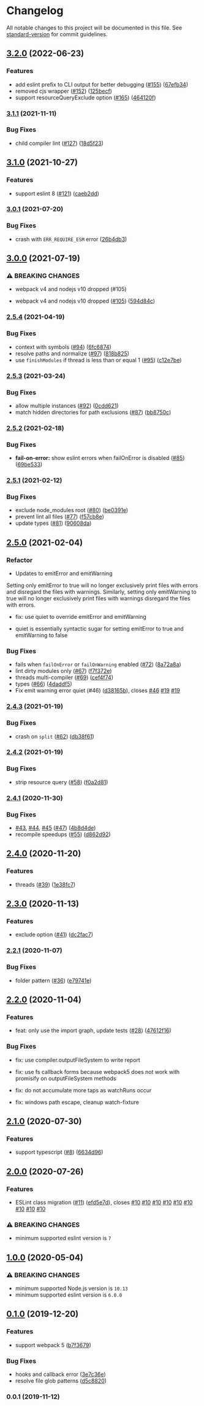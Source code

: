 # Changelog

All notable changes to this project will be documented in this file. See [standard-version](https://github.com/conventional-changelog/standard-version) for commit guidelines.

## [3.2.0](https://github.com/webpack-contrib/eslint-webpack-plugin/compare/v3.1.1...v3.2.0) (2022-06-23)


### Features

* add eslint prefix to CLI output for better debugging ([#155](https://github.com/webpack-contrib/eslint-webpack-plugin/issues/155)) ([67efb34](https://github.com/webpack-contrib/eslint-webpack-plugin/commit/67efb34fc2ad11dcd6593fce21059aea271dcfc7))
* removed cjs wrapper ([#152](https://github.com/webpack-contrib/eslint-webpack-plugin/issues/152)) ([125becf](https://github.com/webpack-contrib/eslint-webpack-plugin/commit/125becfaad348042b732d074b346bb3243dd7fa4))
* support resourceQueryExclude option ([#165](https://github.com/webpack-contrib/eslint-webpack-plugin/issues/165)) ([464120f](https://github.com/webpack-contrib/eslint-webpack-plugin/commit/464120fa74f0f0ccca98322ef43a4c057528a964))

### [3.1.1](https://github.com/webpack-contrib/eslint-webpack-plugin/compare/v3.1.0...v3.1.1) (2021-11-11)


### Bug Fixes

* child compiler lint ([#127](https://github.com/webpack-contrib/eslint-webpack-plugin/issues/127)) ([18d5f23](https://github.com/webpack-contrib/eslint-webpack-plugin/commit/18d5f23ecefd1a242f62722e8487ef2bcc39bc8c))

## [3.1.0](https://github.com/webpack-contrib/eslint-webpack-plugin/compare/v3.0.1...v3.1.0) (2021-10-27)


### Features

* support eslint 8 ([#121](https://github.com/webpack-contrib/eslint-webpack-plugin/issues/121)) ([caeb2dd](https://github.com/webpack-contrib/eslint-webpack-plugin/commit/caeb2dd198ea4261091650e62cb30d2a54530f1d))

### [3.0.1](https://github.com/webpack-contrib/eslint-webpack-plugin/compare/v3.0.0...v3.0.1) (2021-07-20)


### Bug Fixes

* crash with `ERR_REQUIRE_ESM` error ([26b4db3](https://github.com/webpack-contrib/eslint-webpack-plugin/commit/26b4db37f1b39d597c26fbab52374425e2c455ac))

## [3.0.0](https://github.com/webpack-contrib/eslint-webpack-plugin/compare/v2.5.4...v3.0.0) (2021-07-19)


### ⚠ BREAKING CHANGES

* webpack v4 and nodejs v10 dropped (#105)

* webpack v4 and nodejs v10 dropped ([#105](https://github.com/webpack-contrib/eslint-webpack-plugin/issues/105)) ([594d84c](https://github.com/webpack-contrib/eslint-webpack-plugin/commit/594d84cc800057f889b23a27e9bc31e2eb5e32f1))

### [2.5.4](https://github.com/webpack-contrib/eslint-webpack-plugin/compare/v2.5.3...v2.5.4) (2021-04-19)


### Bug Fixes

* context with symbols ([#94](https://github.com/webpack-contrib/eslint-webpack-plugin/issues/94)) ([6fc6874](https://github.com/webpack-contrib/eslint-webpack-plugin/commit/6fc6874f4ee295eea372dcfa0a86799b355dab70))
* resolve paths and normalize ([#97](https://github.com/webpack-contrib/eslint-webpack-plugin/issues/97)) ([818b825](https://github.com/webpack-contrib/eslint-webpack-plugin/commit/818b825db119dde0b53b24d96688f1af89344b29))
* use `finishModules` if thread is less than or equal 1 ([#95](https://github.com/webpack-contrib/eslint-webpack-plugin/issues/95)) ([c12e7be](https://github.com/webpack-contrib/eslint-webpack-plugin/commit/c12e7be0be49f95fa8f2d9ae354acba3bd412b5c))

### [2.5.3](https://github.com/webpack-contrib/eslint-webpack-plugin/compare/v2.5.2...v2.5.3) (2021-03-24)


### Bug Fixes

* allow multiple instances ([#92](https://github.com/webpack-contrib/eslint-webpack-plugin/issues/92)) ([0cdd621](https://github.com/webpack-contrib/eslint-webpack-plugin/commit/0cdd621be597c643cad6c4a41c7fed31c29fb1a5))
* match hidden directories for path exclusions ([#87](https://github.com/webpack-contrib/eslint-webpack-plugin/issues/87)) ([bb8750c](https://github.com/webpack-contrib/eslint-webpack-plugin/commit/bb8750cb8a1cb4f6297a07b579ad4e394e11d968))

### [2.5.2](https://github.com/webpack-contrib/eslint-webpack-plugin/compare/v2.5.1...v2.5.2) (2021-02-18)


### Bug Fixes

* **fail-on-error:** show eslint errors when failOnError is disabled ([#85](https://github.com/webpack-contrib/eslint-webpack-plugin/issues/85)) ([69be533](https://github.com/webpack-contrib/eslint-webpack-plugin/commit/69be5338a8f72ffdbee055ab926cf4d84047fd35))

### [2.5.1](https://github.com/webpack-contrib/eslint-webpack-plugin/compare/v2.5.0...v2.5.1) (2021-02-12)


### Bug Fixes

* exclude node_modules root ([#80](https://github.com/webpack-contrib/eslint-webpack-plugin/issues/80)) ([be0391e](https://github.com/webpack-contrib/eslint-webpack-plugin/commit/be0391e28322e220cf628f842f35b3d800c284c0))
* prevent lint all files ([#77](https://github.com/webpack-contrib/eslint-webpack-plugin/issues/77)) ([f57cb8e](https://github.com/webpack-contrib/eslint-webpack-plugin/commit/f57cb8e1f01c522e562f0af3460d900d7fbba94f))
* update types ([#81](https://github.com/webpack-contrib/eslint-webpack-plugin/issues/81)) ([90608da](https://github.com/webpack-contrib/eslint-webpack-plugin/commit/90608da93f13ae2de70c2696d4284c1558a3f301))

## [2.5.0](https://github.com/webpack-contrib/eslint-webpack-plugin/compare/v2.4.3...v2.5.0) (2021-02-04)


### Refactor

* Updates to emitError and emitWarning

Setting only emitError to true will no longer exclusively print files with errors
and disregard the files with warnings. Similarly, setting only emitWarning to true
will no longer exclusively print files with warnings disregard the files with errors.

* fix: use quiet to override emitError and emitWarning

- quiet is essentially syntactic sugar for setting emitError to true
and emitWarning to false

### Bug Fixes

* fails when `failOnError` or `failOnWarning` enabled ([#72](https://github.com/webpack-contrib/eslint-webpack-plugin/issues/72)) ([8a72a8a](https://github.com/webpack-contrib/eslint-webpack-plugin/commit/8a72a8ad26b8decb800f955d8f4d362f280c4d0f))
* lint dirty modules only ([#67](https://github.com/webpack-contrib/eslint-webpack-plugin/issues/67)) ([f7f372e](https://github.com/webpack-contrib/eslint-webpack-plugin/commit/f7f372e800e75fcd2928655648fee01266c6d158))
* threads multi-compiler ([#69](https://github.com/webpack-contrib/eslint-webpack-plugin/issues/69)) ([cef4f74](https://github.com/webpack-contrib/eslint-webpack-plugin/commit/cef4f7473707fb3f069ec44c54b5ed2d27d931f8))
* types ([#66](https://github.com/webpack-contrib/eslint-webpack-plugin/issues/66)) ([4daddf5](https://github.com/webpack-contrib/eslint-webpack-plugin/commit/4daddf5335b2c78203482d7e7f6d82a909277212))
* Fix emit warning error quiet (#46) ([d38165b](https://github.com/webpack-contrib/eslint-webpack-plugin/commit/d38165bef1e2d73a9d53f42d80b926c9eab12707)), closes [#46](https://github.com/webpack-contrib/eslint-webpack-plugin/issues/46) [#19](https://github.com/webpack-contrib/eslint-webpack-plugin/issues/19) [#19](https://github.com/webpack-contrib/eslint-webpack-plugin/issues/19)

### [2.4.3](https://github.com/webpack-contrib/eslint-webpack-plugin/compare/v2.4.2...v2.4.3) (2021-01-19)


### Bug Fixes

* crash on `split` ([#62](https://github.com/webpack-contrib/eslint-webpack-plugin/issues/62)) ([db38f61](https://github.com/webpack-contrib/eslint-webpack-plugin/commit/db38f611965cfdec83984364e0b982bbd7a678e0))

### [2.4.2](https://github.com/webpack-contrib/eslint-webpack-plugin/compare/v2.4.1...v2.4.2) (2021-01-19)


### Bug Fixes

* strip resource query ([#58](https://github.com/webpack-contrib/eslint-webpack-plugin/issues/58)) ([f0a2d81](https://github.com/webpack-contrib/eslint-webpack-plugin/commit/f0a2d81a4feecf87e13649f2930f773c04fa3814))

### [2.4.1](https://github.com/webpack-contrib/eslint-webpack-plugin/compare/v2.4.0...v2.4.1) (2020-11-30)


### Bug Fixes

* [#43](https://github.com/webpack-contrib/eslint-webpack-plugin/issues/43), [#44](https://github.com/webpack-contrib/eslint-webpack-plugin/issues/44), [#45](https://github.com/webpack-contrib/eslint-webpack-plugin/issues/45) ([#47](https://github.com/webpack-contrib/eslint-webpack-plugin/issues/47)) ([4b8d4de](https://github.com/webpack-contrib/eslint-webpack-plugin/commit/4b8d4def970381126f70c8407eb708c1c975bbf5))
* recompile speedups ([#55](https://github.com/webpack-contrib/eslint-webpack-plugin/issues/55)) ([d862d92](https://github.com/webpack-contrib/eslint-webpack-plugin/commit/d862d9291853c6b7430a0dbdc965b16db0723925))

## [2.4.0](https://github.com/webpack-contrib/eslint-webpack-plugin/compare/v2.3.0...v2.4.0) (2020-11-20)


### Features

* threads ([#39](https://github.com/webpack-contrib/eslint-webpack-plugin/issues/39)) ([1e38fc7](https://github.com/webpack-contrib/eslint-webpack-plugin/commit/1e38fc77fd575d9e56be0da6a206ded54a8f7c34))

## [2.3.0](https://github.com/webpack-contrib/eslint-webpack-plugin/compare/v2.2.1...v2.3.0) (2020-11-13)


### Features

* exclude option ([#41](https://github.com/webpack-contrib/eslint-webpack-plugin/issues/41)) ([dc2fac7](https://github.com/webpack-contrib/eslint-webpack-plugin/commit/dc2fac7918c0733f26fa5a1683315bf439370559))

### [2.2.1](https://github.com/webpack-contrib/eslint-webpack-plugin/compare/v2.2.0...v2.2.1) (2020-11-07)


### Bug Fixes

* folder pattern ([#36](https://github.com/webpack-contrib/eslint-webpack-plugin/issues/36)) ([e79741e](https://github.com/webpack-contrib/eslint-webpack-plugin/commit/e79741ee22d04c8c6e4d6f11d6869434ed5b339d))

## [2.2.0](https://github.com/webpack-contrib/eslint-webpack-plugin/compare/v1.0.0...v2.2.0) (2020-11-04)


### Features

* feat: only use the import graph, update tests ([#28](https://github.com/webpack-contrib/eslint-webpack-plugin/pull/28)) ([47612f16](https://github.com/webpack-contrib/eslint-webpack-plugin/commit/47612f16894f22f4b5c3848595bba48ca8eb9b0f))

### Bug Fixes

* fix: use compiler.outputFileSystem to write report

* fix: use fs callback forms because webpack5 does not work with promisify on outputFileSystem methods

* fix: do not accumulate more taps as watchRuns occur

* fix: windows path escape, cleanup watch-fixture

## [2.1.0](https://github.com/webpack-contrib/eslint-webpack-plugin/compare/v1.0.0...v2.1.0) (2020-07-30)


### Features

* support typescript ([#8](https://github.com/webpack-contrib/eslint-webpack-plugin/issues/8)) ([6634d96](https://github.com/webpack-contrib/eslint-webpack-plugin/commit/6634d96e7e80dd2d7097479f13a48115e0544f59))

## [2.0.0](https://github.com/webpack-contrib/eslint-webpack-plugin/compare/v1.0.0...v2.0.0) (2020-07-26)


### Features

* ESLint class migration ([#11](https://github.com/webpack-contrib/eslint-webpack-plugin/issues/11)) ([efd5e7d](https://github.com/webpack-contrib/eslint-webpack-plugin/commit/efd5e7d01b8569c5dcb2808f618f56e4857fcf52)), closes [#10](https://github.com/webpack-contrib/eslint-webpack-plugin/issues/10) [#10](https://github.com/webpack-contrib/eslint-webpack-plugin/issues/10) [#10](https://github.com/webpack-contrib/eslint-webpack-plugin/issues/10) [#10](https://github.com/webpack-contrib/eslint-webpack-plugin/issues/10) [#10](https://github.com/webpack-contrib/eslint-webpack-plugin/issues/10) [#10](https://github.com/webpack-contrib/eslint-webpack-plugin/issues/10) [#10](https://github.com/webpack-contrib/eslint-webpack-plugin/issues/10) [#10](https://github.com/webpack-contrib/eslint-webpack-plugin/issues/10) [#10](https://github.com/webpack-contrib/eslint-webpack-plugin/issues/10)

### ⚠ BREAKING CHANGES

* minimum supported eslint version is `7`

## [1.0.0](https://github.com/webpack-contrib/eslint-webpack-plugin/compare/v0.1.0...v1.0.0) (2020-05-04)

### ⚠ BREAKING CHANGES

* minimum supported Node.js version is `10.13`
* minimum supported eslint version is `6.0.0`

## [0.1.0](https://github.com/webpack-contrib/eslint-webpack-plugin/compare/v0.0.1...v0.1.0) (2019-12-20)


### Features

* support webpack 5 ([b7f3679](https://github.com/webpack-contrib/eslint-webpack-plugin/commit/b7f3679a8d5e5166376caec2a28ed38d6772bcca))


### Bug Fixes

* hooks and callback error ([3e7c36e](https://github.com/webpack-contrib/eslint-webpack-plugin/commit/3e7c36e78e7c05bb5559adced2f92317affbf1ff))
* resolve file glob patterns ([d5c8820](https://github.com/webpack-contrib/eslint-webpack-plugin/commit/d5c8820d9467e8794a4aa3944bf6ded746d79411))

### 0.0.1 (2019-11-12)
